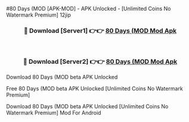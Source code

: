 #80 Days (MOD [APK-MOD] - APK Unlocked - [Unlimited Coins No Watermark Premium] 12jip



<div align="center">

<h3>🔴 Download [Server1] 👉👉 <a href="https://momento.my/?title=80_Days_(MOD">80 Days (MOD Mod Apk</a></h3><br>

<h3>🔴 Download [Server2] 👉👉 <a href="https://momento.my/?title=80_Days_(MOD">80 Days (MOD Mod Apk</a></h3>
</div>



Download 80 Days (MOD beta APK Unlocked

Free 80 Days (MOD beta APK Unlocked [Unlimited Coins No Watermark Premium]

Download 80 Days (MOD beta APK Unlocked [Unlimited Coins No Watermark Premium] Mod For Android
